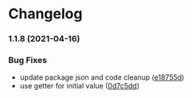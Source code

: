 # Changelog

### 1.1.8 (2021-04-16)


### Bug Fixes

* update package json and code cleanup ([e18755d](https://www.github.com/kissmybutton/motorcortex-flubber/commit/e18755d423609f3ac85b2ded4da24df808bbd9f1))
* use getter for initial value ([0d7c5dd](https://www.github.com/kissmybutton/motorcortex-flubber/commit/0d7c5dd24d9811d7f55a141e1f470939e0a22ad9))
